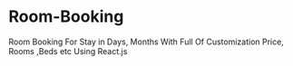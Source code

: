 # Room-Booking
Room Booking For Stay in Days, Months With Full Of Customization Price, Rooms ,Beds etc Using React.js 
